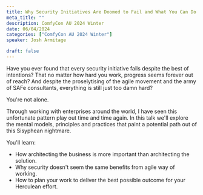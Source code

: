 ```yaml
---
title: Why Security Initiatives Are Doomed to Fail and What You Can Do About It
meta_title: ""
description: ComfyCon AU 2024 Winter
date: 06/04/2024
categories: ["ComfyCon AU 2024 Winter"]
speaker: Josh Armitage

draft: false
---
```

Have you ever found that every security initiative fails despite the best of intentions? That no matter how hard you work, progress seems forever out of reach? And despite the proselytising of the agile movement and the army of SAFe consultants, everything is still just too damn hard?

You're not alone.

Through working with enterprises around the world, I have seen this unfortunate pattern play out time and time again. In this talk we'll explore the mental models, principles and practices that paint a potential path out of this Sisyphean nightmare.

You'll learn:
- How architecting the business is more important than architecting the solution.
- Why security doesn't seem the same benefits from agile way of working.
- How to plan your work to deliver the best possible outcome for your Herculean effort.

